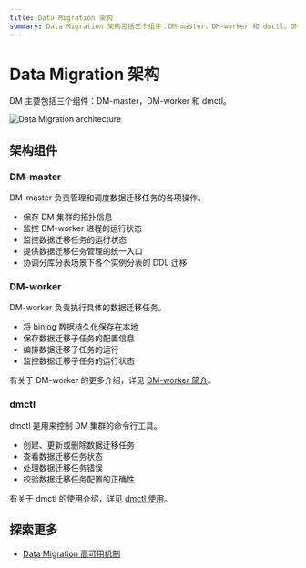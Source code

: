 ```yaml
---
title: Data Migration 架构
summary: Data Migration 架构包括三个组件：DM-master，DM-worker 和 dmctl。DM-master负责管理和调度数据迁移任务的各项操作。DM-worker执行具体的数据迁移任务。dmctl是用来控制DM集群的命令行工具。 DM集群的拓扑信息、数据迁移任务的运行状态和管理统一入口都由DM-master负责。DM-worker负责持久化保存binlog数据、保存数据迁移子任务的配置信息和监控数据迁移子任务的运行状态。dmctl用来创建、更新或删除数据迁移任务、查看数据迁移任务状态、处理数据迁移任务错误和校验数据迁移任务配置的正确性。 Data Migration 高可用机制可以进一步探索。
---
```


# Data Migration 架构

DM 主要包括三个组件：DM-master，DM-worker 和 dmctl。

![Data Migration architecture](/media/dm/dm-architecture-2.0.png)

## 架构组件

### DM-master

DM-master 负责管理和调度数据迁移任务的各项操作。

- 保存 DM 集群的拓扑信息
- 监控 DM-worker 进程的运行状态
- 监控数据迁移任务的运行状态
- 提供数据迁移任务管理的统一入口
- 协调分库分表场景下各个实例分表的 DDL 迁移

### DM-worker

DM-worker 负责执行具体的数据迁移任务。

- 将 binlog 数据持久化保存在本地
- 保存数据迁移子任务的配置信息
- 编排数据迁移子任务的运行
- 监控数据迁移子任务的运行状态

有关于 DM-worker 的更多介绍，详见 [DM-worker 简介](/dm/dm-worker-intro.md)。

### dmctl

dmctl 是用来控制 DM 集群的命令行工具。

- 创建、更新或删除数据迁移任务
- 查看数据迁移任务状态
- 处理数据迁移任务错误
- 校验数据迁移任务配置的正确性

有关于 dmctl 的使用介绍，详见 [dmctl 使用](/dm/dmctl-introduction.md)。

## 探索更多

- [Data Migration 高可用机制](/dm/dm-high-availability.md)